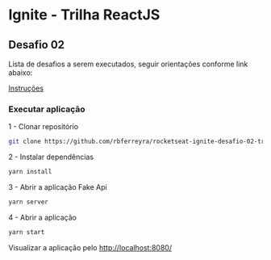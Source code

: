 # Ignite - Trilha ReactJS

## Desafio 02

Lista de desafios a serem executados, seguir orientações conforme link abaixo:

[Instruções](https://www.notion.so/Desafio-02-Componentizando-a-aplica-o-b9f0f025c95b437699d0c3115f55b0f1)

### Executar aplicação

1 - Clonar repositório

```bash
git clone https://github.com/rbferreyra/rocketseat-ignite-desafio-02-trilha-reactjs
```

2 - Instalar dependências

```bash
yarn install
```

3 - Abrir a aplicação Fake Api

```bash
yarn server
```

4 - Abrir a aplicação

```bash
yarn start
```

Visualizar a aplicação pelo [http://localhost:8080/](http://localhost:8080/)
